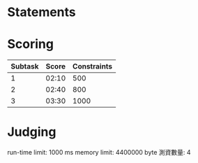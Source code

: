 # Statements



# Scoring 
| Subtask           | Score  | Constraints 
| ------------  | ----  | ---  
| 1    | 02:10 |  500 
| 2    | 02:40 |  800
| 3  | 03:30 | 1000 

# Judging
run-time limit: 1000 ms 
memory limit: 4400000 byte 
測資數量: 4
